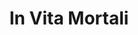 ---
layout: project
title: "In Vita Mortali"
permalink: "/projects/2014/in-vita-mortali/"
projectyear: "2014"
categories: [project]
description: >
  What is the mortal life? The music of Sweelinck, Schutz and Monteverdi traces a map of human experience, from the sublime to the mundane, through psalm settings and spiritual madrigals.
lead:
performances:
  - title: "In Vita Mortali"
    subtitle: 
    date: "June 10, 2014"
    time: "730pm"
    venue: "Trinity Memorial Anglican Church"
    address: 
    ticketsurl: 
    facebookurl: 
    posterimage:
    guests:
    - name: "Jonathan Addleman"
      director:
    - name: "Sari Addleman"
      director:
    - name: 
      director:
---